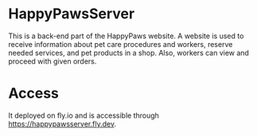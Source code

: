# HappyPawsServer
This is a back-end part of the HappyPaws website.
A website is used to receive information about pet care procedures and workers, reserve needed services, and pet products in a shop. Also, workers can view and proceed with given orders.
# Access
It deployed on fly.io and is accessible through https://happypawsserver.fly.dev.
